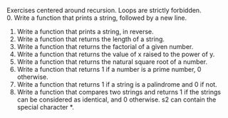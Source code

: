Exercises centered around recursion. Loops are strictly forbidden.  
0. Write a function that prints a string, followed by a new line.
1. Write a function that prints a string, in reverse.  
2. Write a function that returns the length of a string.  
3. Write a function that returns the factorial of a given number.  
4. Write a function that returns the value of x raised to the power of y.  
5. Write a function that returns the natural square root of a number.  
6. Write a function that returns 1 if a number is a prime number, 0 otherwise.  
7. Write a function that returns 1 if a string is a palindrome and 0 if not.  
100. Write a function that compares two strings and returns 1 if the strings can be considered as identical, and 0 otherwise.
    s2 can contain the special character *.  
